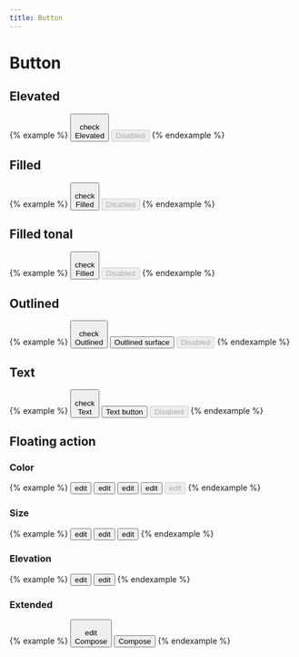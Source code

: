 ```yaml
---
title: Button
---
```


# Button

## Elevated

{% example %}
<button type="button" class="button button--elevated">
  <div class="button__icon">
    <span class="material-icons">check</span>
  </div>
  <div class="button__label">
    Elevated
  </div>
</button>
<button type="button" class="button button--elevated" disabled>
  Disabled
</button>
{% endexample %}

## Filled

{% example %}
<button type="button" class="button button--filled">
  <div class="button__icon">
    <span class="material-icons">check</span>
  </div>
  <div class="button__label">
    Filled
  </div>
</button>
<button type="button" class="button button--filled" disabled>
  Disabled
</button>
{% endexample %}

## Filled tonal

{% example %}
<button type="button" class="button button--filled-tonal">
  <div class="button__icon">
    <span class="material-icons">check</span>
  </div>
  <div class="button__label">
    Filled
  </div>
</button>
<button type="button" class="button button--filled-tonal" disabled>
  Disabled
</button>
{% endexample %}

## Outlined

{% example %}
<button type="button" class="button button--outlined">
  <div class="button__icon">
    <span class="material-icons">check</span>
  </div>
  <div class="button__label">
    Outlined
  </div>
</button>
<button type="button" class="button button--outlined button--surface">
  Outlined surface
</button>
<button type="button" class="button button--outlined" disabled>
  Disabled
</button>
{% endexample %}

## Text

{% example %}
<button type="button" class="button button--text">
  <div class="button__icon">
    <span class="material-icons">check</span>
  </div>
  <div class="button__label">
    Text
  </div>
</button>
<button type="button" class="button button--text">
  Text button
</button>
<button type="button" class="button button--text" disabled>
  Disabled
</button>
{% endexample %}


## Floating action

### Color

{% example %}
<button type="button" class="button button--floating-action">
  <span class="material-icons">edit</span>
</button>
<button type="button" class="button button--floating-action button--surface">
  <span class="material-icons">edit</span>
</button>
<button type="button" class="button button--floating-action button--secondary">
  <span class="material-icons">edit</span>
</button>
<button type="button" class="button button--floating-action button--tertiary">
  <span class="material-icons">edit</span>
</button>
<button type="button" class="button button--floating-action" disabled>
  <span class="material-icons">edit</span>
</button>
{% endexample %}

### Size

{% example %}
<button type="button" class="button button--floating-action">
  <span class="material-icons">edit</span>
</button>
<button type="button" class="button button--floating-action button--small">
  <span class="material-icons">edit</span>
</button>
<button type="button" class="button button--floating-action button--large">
  <span class="material-icons">edit</span>
</button>
{% endexample %}

### Elevation

{% example %}
<button type="button" class="button button--floating-action">
  <span class="material-icons">edit</span>
</button>
<button type="button" class="button button--floating-action button--lowered">
  <span class="material-icons">edit</span>
</button>
{% endexample %}

### Extended

{% example %}
<button type="button" class="button button--floating-action">
  <div class="button__icon">
    <span class="material-icons">edit</span>
  </div>
  <div class="button__label">
    Compose
  </div>
</button>
<button type="button" class="button button--floating-action">
  <div class="button__label">
    Compose
  </div>
</button>
{% endexample %}
